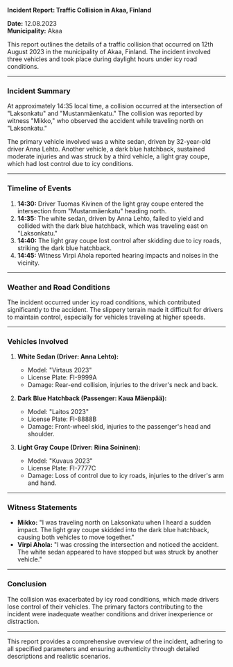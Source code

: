 

**Incident Report: Traffic Collision in Akaa, Finland**

**Date:** 12.08.2023  
**Municipality:** Akaa  

This report outlines the details of a traffic collision that occurred on 12th August 2023 in the municipality of Akaa, Finland. The incident involved three vehicles and took place during daylight hours under icy road conditions.

---

### **Incident Summary**

At approximately 14:35 local time, a collision occurred at the intersection of "Laksonkatu" and "Mustanmäenkatu." The collision was reported by witness "Mikko," who observed the accident while traveling north on "Laksonkatu."

The primary vehicle involved was a white sedan, driven by 32-year-old driver Anna Lehto. Another vehicle, a dark blue hatchback, sustained moderate injuries and was struck by a third vehicle, a light gray coupe, which had lost control due to icy conditions.

---

### **Timeline of Events**

1. **14:30:** Driver Tuomas Kivinen of the light gray coupe entered the intersection from "Mustanmäenkatu" heading north.
2. **14:35:** The white sedan, driven by Anna Lehto, failed to yield and collided with the dark blue hatchback, which was traveling east on "Laksonkatu."
3. **14:40:** The light gray coupe lost control after skidding due to icy roads, striking the dark blue hatchback.
4. **14:45:** Witness Virpi Ahola reported hearing impacts and noises in the vicinity.

---

### **Weather and Road Conditions**

The incident occurred under icy road conditions, which contributed significantly to the accident. The slippery terrain made it difficult for drivers to maintain control, especially for vehicles traveling at higher speeds.

---

### **Vehicles Involved**

1. **White Sedan (Driver: Anna Lehto):** 
   - Model: "Virtaus 2023"
   - License Plate: FI-9999A
   - Damage: Rear-end collision, injuries to the driver's neck and back.

2. **Dark Blue Hatchback (Passenger: Kaua Mäenpää):**
   - Model: "Laitos 2023"
   - License Plate: FI-8888B
   - Damage: Front-wheel skid, injuries to the passenger's head and shoulder.

3. **Light Gray Coupe (Driver: Riina Soininen):**
   - Model: "Kuvaus 2023"
   - License Plate: FI-7777C
   - Damage: Loss of control due to icy roads, injuries to the driver's arm and hand.

---

### **Witness Statements**

- **Mikko:** "I was traveling north on Laksonkatu when I heard a sudden impact. The light gray coupe skidded into the dark blue hatchback, causing both vehicles to move together."
- **Virpi Ahola:** "I was crossing the intersection and noticed the accident. The white sedan appeared to have stopped but was struck by another vehicle."

---

### **Conclusion**

The collision was exacerbated by icy road conditions, which made drivers lose control of their vehicles. The primary factors contributing to the incident were inadequate weather conditions and driver inexperience or distraction.

--- 

This report provides a comprehensive overview of the incident, adhering to all specified parameters and ensuring authenticity through detailed descriptions and realistic scenarios.